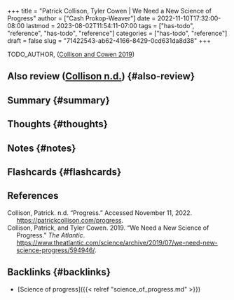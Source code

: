 +++
title = "Patrick Collison, Tyler Cowen | We Need a New Science of Progress"
author = ["Cash Prokop-Weaver"]
date = 2022-11-10T17:32:00-08:00
lastmod = 2023-08-02T11:54:11-07:00
tags = ["has-todo", "reference", "has-todo", "reference"]
categories = ["has-todo", "reference"]
draft = false
slug = "71422543-ab62-4166-8429-0cd631da8d38"
+++

TODO_AUTHOR, (<a href="#citeproc_bib_item_2">Collison and Cowen 2019</a>)


## Also review (<a href="#citeproc_bib_item_1">Collison n.d.</a>) {#also-review}


## Summary {#summary}


## Thoughts {#thoughts}


## Notes {#notes}


## Flashcards {#flashcards}

## References

<style>.csl-entry{text-indent: -1.5em; margin-left: 1.5em;}</style><div class="csl-bib-body">
  <div class="csl-entry"><a id="citeproc_bib_item_1"></a>Collison, Patrick. n.d. “Progress.” Accessed November 11, 2022. <a href="https://patrickcollison.com/progress">https://patrickcollison.com/progress</a>.</div>
  <div class="csl-entry"><a id="citeproc_bib_item_2"></a>Collison, Patrick, and Tyler Cowen. 2019. “We Need a New Science of Progress.” <i>The Atlantic</i>. <a href="https://www.theatlantic.com/science/archive/2019/07/we-need-new-science-progress/594946/">https://www.theatlantic.com/science/archive/2019/07/we-need-new-science-progress/594946/</a>.</div>
</div>


## Backlinks {#backlinks}

-   [Science of progress]({{< relref "science_of_progress.md" >}})
